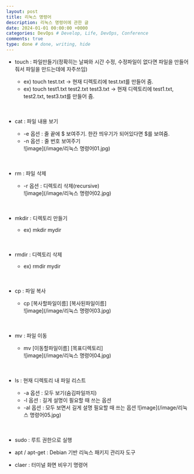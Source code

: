 ```yaml
---
layout: post
title: 리눅스 명령어
description: 리눅스 명령어에 관한 글
date: 2024-01-01 00:00:00 +0000
categories: DevOps # Develop, Life, DevOps, Conference
comments: true
type: done # done, writing, hide
---
```


- touch : 파일만들기(정확히는 날짜와 시간 수정, 수정파일이 없다면 파일을 만들어줘서 파일을 만드는데에 자주쓰임)
  - ex) touch test.txt -> 현재 디렉토리에 test.txt를 만들어 줌.
  - ex) touch test1.txt test2.txt test3.txt -> 현재 디렉토리에 test1.txt, test2.txt, test3.txt를 만들어 줌.
    <br><br><br>
- cat : 파일 내용 보기
  - -e 옵션 : 줄 끝에 $ 보여주기. 한칸 띄우기가 되어있다면 $를 보여줌.
  - -n 옵션 : 줄 번호 보여주기  
    ![image](/image/리눅스 명령어01.jpg)
    <br><br><br>
- rm : 파일 삭제
  - -r 옵션 : 디렉토리 삭제(recursive)  
    ![image](/image/리눅스 명령어02.jpg)
    <br><br><br>
- mkdir : 디렉토리 만들기
  - ex) mkdir mydir
    <br><br><br>
- rmdir : 디렉토리 삭제
  - ex) rmdir mydir
    <br><br><br>
- cp : 파일 복사
  - cp [복사할파일이름] [복사된파일이름]  
    ![image](/image/리눅스 명령어03.jpg)
    <br><br><br>
- mv : 파일 이동
  - mv [이동할파일이름] [목표디렉토리]  
    ![image](/image/리눅스 명령어04.jpg)
    <br><br><br>
- ls : 현재 디렉토리 내 파일 리스트

  - -a 옵션 : 모두 보기(숨김파일까지)
  - -l 옵션 : 길게 설명이 필요할 때 쓰는 옵션
  - -al 옵션 : 모두 보면서 길게 설명 필요할 때 쓰는 옵션
    ![image](/image/리눅스 명령어05.jpg)
    <br><br><br>

- sudo : 루트 권한으로 실행
- apt / apt-get : Debian 기반 리눅스 패키지 관리자 도구
- claer : 터미널 화면 비우기 명령어
